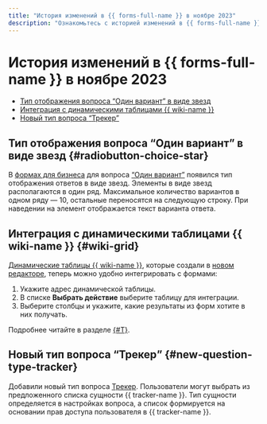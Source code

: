 ```yaml
---
title: "История изменений в {{ forms-full-name }} в ноябре 2023"
description: "Ознакомьтесь с историей изменений в {{ forms-full-name }} за ноябрь 2023."
---
```


# История изменений в {{ forms-full-name }} в ноябре 2023

* [Тип отображения вопроса <q>Один вариант</q> в виде звезд](#radiobutton-choice-star)
* [Интеграция с динамическими таблицами {{ wiki-name }}](#wiki-grid)
* [Новый тип вопроса <q>Трекер</q>](#new-question-type-tracker)

## Тип отображения вопроса <q>Один вариант</q> в виде звезд {#radiobutton-choice-star}

В [формах для бизнеса](../forms-for-org.md) для вопроса [<q>Один вариант</q>](../blocks-ref/radiobutton.md) появился тип отображения ответов в виде звезд. Элементы в виде звезд располагаются в один ряд. Максимальное количество вариантов в одном ряду — 10, остальные переносятся на следующую строку. При наведении на элемент отображается текст варианта ответа.

## Интеграция с динамическими таблицами {{ wiki-name }} {#wiki-grid}

[Динамические таблицы {{ wiki-name }}](../../wiki/create-grid.md), которые создали в [новом редакторе](../../wiki/new-editor.md), теперь можно удобно интегрировать с формами:

1. Укажите адрес динамической таблицы.
1. В списке **Выбрать действие** выберите таблицу для интеграции.
1. Выберите столбцы и укажите, какие результаты из форм хотите в них получать.

Подробнее читайте в разделе [{#T}](../send-wiki.md#grid).

## Новый тип вопроса <q>Трекер</q> {#new-question-type-tracker}

Добавили новый тип вопроса [Трекер](../blocks-ref/tracker.md). Пользователи могут выбрать из предложенного списка сущности {{ tracker-name }}. Тип сущности определяется в настройках вопроса, а список формируется на основании прав доступа пользователя в {{ tracker-name }}.